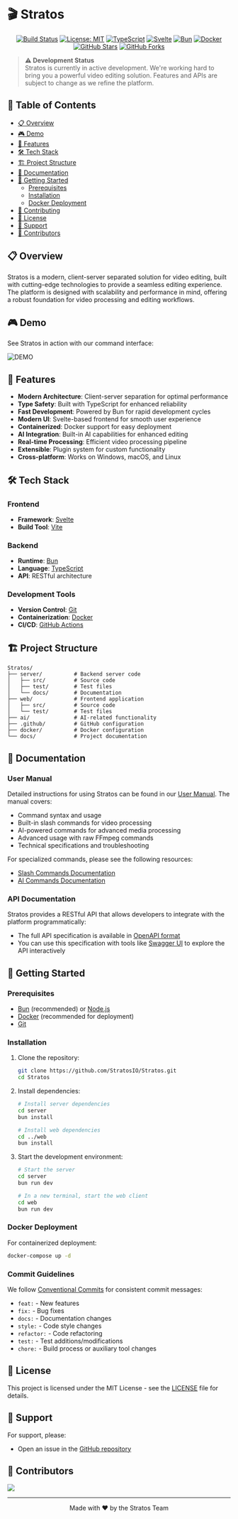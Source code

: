 # 🎬 Stratos

<div align="center">
  <!-- Add your project logo here when available -->
  <!-- <img src="docs/logo.png" alt="Stratos Logo" width="200"/> -->

  [![Build Status](https://github.com/StratosIO/Stratos/actions/workflows/build.yml/badge.svg)](https://github.com/StratosIO/Stratos/actions)
  [![License: MIT](https://img.shields.io/badge/License-MIT-green.svg)](https://github.com/StratosIO/Stratos/blob/master/LICENSE)
  [![TypeScript](https://img.shields.io/badge/TypeScript-007ACC?style=flat&logo=typescript&logoColor=white)](https://www.typescriptlang.org/)
  [![Svelte](https://img.shields.io/badge/Svelte-FF3E00?style=flat&logo=svelte&logoColor=white)](https://svelte.dev/)
  [![Bun](https://img.shields.io/badge/Bun-000000?style=flat&logo=bun&logoColor=white)](https://bun.sh/)
  [![Docker](https://img.shields.io/badge/Docker-2496ED?style=flat&logo=docker&logoColor=white)](https://www.docker.com/)
  [![GitHub Stars](https://img.shields.io/github/stars/StratosIO/Stratos?style=social)](https://github.com/StratosIO/Stratos/stargazers)
  [![GitHub Forks](https://img.shields.io/github/forks/StratosIO/Stratos?style=social)](https://github.com/StratosIO/Stratos/network/members)

</div>

> **⚠️ Development Status**  
> Stratos is currently in active development. We're working hard to bring you a powerful video editing solution. Features and APIs are subject to change as we refine the platform.

## 📑 Table of Contents

- [📋 Overview](#-overview)
- [🎮 Demo](#-demo)
- [🚀 Features](#-features)
- [🛠️ Tech Stack](#️-tech-stack)
- [🏗️ Project Structure](#️-project-structure)
- [📘 Documentation](#-Documentation)
- [🏁 Getting Started](#-getting-started)
  - [Prerequisites](#prerequisites)
  - [Installation](#installation)
  - [Docker Deployment](#docker-deployment)
- [📝 Contributing](#-contributing)
- [📄 License](#-license)
- [🤝 Support](#-support)
- [👥 Contributors](#-contributors)

## 📋 Overview

Stratos is a modern, client-server separated solution for video editing, built with cutting-edge technologies to provide a seamless editing experience. The platform is designed with scalability and performance in mind, offering a robust foundation for video processing and editing workflows.

## 🎮 Demo

See Stratos in action with our command interface:

![DEMO](https://github.com/user-attachments/assets/d52d7b5e-f178-427d-b374-f98c2cebf73c)


## 🚀 Features

- **Modern Architecture**: Client-server separation for optimal performance
- **Type Safety**: Built with TypeScript for enhanced reliability
- **Fast Development**: Powered by Bun for rapid development cycles
- **Modern UI**: Svelte-based frontend for smooth user experience
- **Containerized**: Docker support for easy deployment
- **AI Integration**: Built-in AI capabilities for enhanced editing
- **Real-time Processing**: Efficient video processing pipeline
- **Extensible**: Plugin system for custom functionality
- **Cross-platform**: Works on Windows, macOS, and Linux

## 🛠️ Tech Stack

### Frontend
- **Framework**: [Svelte](https://svelte.dev/)
- **Build Tool**: [Vite](https://vitejs.dev/)

### Backend
- **Runtime**: [Bun](https://bun.sh/)
- **Language**: [TypeScript](https://www.typescriptlang.org/)
- **API**: RESTful architecture

### Development Tools
- **Version Control**: [Git](https://git-scm.com/)
- **Containerization**: [Docker](https://www.docker.com/)
- **CI/CD**: [GitHub Actions](https://github.com/StratosIO/Stratos/actions)

## 🏗️ Project Structure

```
Stratos/
├── server/          # Backend server code
│   ├── src/         # Source code
│   ├── test/        # Test files
│   └── docs/        # Documentation
├── web/             # Frontend application
│   ├── src/         # Source code
│   └── test/        # Test files
├── ai/              # AI-related functionality
├── .github/         # GitHub configuration
├── docker/          # Docker configuration
└── docs/            # Project documentation
```

## 📘 Documentation

### User Manual

Detailed instructions for using Stratos can be found in our [User Manual](./docs/userManual.md). The manual covers:

- Command syntax and usage
- Built-in slash commands for video processing
- AI-powered commands for advanced media processing
- Advanced usage with raw FFmpeg commands
- Technical specifications and troubleshooting

For specialized commands, please see the following resources:
- [Slash Commands Documentation](./docs/slash-commands.md)
- [AI Commands Documentation](./docs/ai-commands.md)

### API Documentation

Stratos provides a RESTful API that allows developers to integrate with the platform programmatically:

- The full API specification is available in [OpenAPI format](./docs/openapi.yaml)
- You can use this specification with tools like [Swagger UI](https://swagger.io/tools/swagger-ui/) to explore the API interactively

## 🏁 Getting Started

### Prerequisites

- [Bun](https://bun.sh/) (recommended) or [Node.js](https://nodejs.org/)
- [Docker](https://www.docker.com/) (recommended for deployment)
- [Git](https://git-scm.com/)

### Installation

1. Clone the repository:
   ```bash
   git clone https://github.com/StratosIO/Stratos.git
   cd Stratos
   ```

2. Install dependencies:
   ```bash
   # Install server dependencies
   cd server
   bun install

   # Install web dependencies
   cd ../web
   bun install
   ```

3. Start the development environment:
   ```bash
   # Start the server
   cd server
   bun run dev

   # In a new terminal, start the web client
   cd web
   bun run dev
   ```

### Docker Deployment

For containerized deployment:

```bash
docker-compose up -d
```

### Commit Guidelines

We follow [Conventional Commits](https://www.conventionalcommits.org/) for consistent commit messages:

- `feat:` - New features
- `fix:` - Bug fixes
- `docs:` - Documentation changes
- `style:` - Code style changes
- `refactor:` - Code refactoring
- `test:` - Test additions/modifications
- `chore:` - Build process or auxiliary tool changes

## 📄 License

This project is licensed under the MIT License - see the [LICENSE](LICENSE) file for details.

## 🤝 Support

For support, please:
- Open an issue in the [GitHub repository](https://github.com/StratosIO/Stratos/issues)

## 👥 Contributors

<a href="https://github.com/StratosIO/Stratos/graphs/contributors">
  <img src="https://contrib.rocks/image?repo=StratosIO/Stratos" />
</a>

---

<div align="center">
  Made with ❤️ by the Stratos Team
</div>
